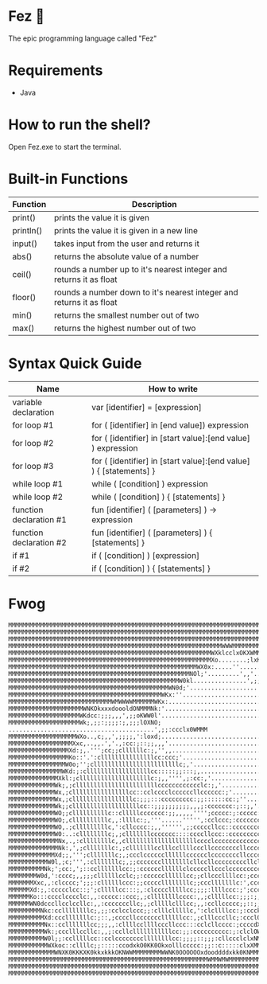 # Fez :frog:
The epic programming language called "Fez"

# Requirements
- Java

# How to run the shell?
Open Fez.exe to start the terminal.

# Built-in Functions
| Function  | Description |
| ------------- | ------------- |
| print() | prints the value it is given |
| println() | prints the value it is given in a new line |
| input() | takes input from the user and returns it |
| abs() | returns the absolute value of a number |
| ceil() | rounds a number up to it's nearest integer and returns it as float |
| floor() | rounds a number down to it's nearest integer and returns it as float |
| min() | returns the smallest number out of two |
| max() | returns the highest number out of two |

# Syntax Quick Guide
| Name  | How to write |
| ------------- | ------------- |
| variable declaration | var [identifier] = [expression] |
| for loop #1 | for ( [identifier] in [end value]) expression |
| for loop #2 | for ( [identifier] in [start value]:[end value] ) expression |
| for loop #3 | for ( [identifier] in [start value]:[end value] ) { [statements] } |
| while loop #1 | while ( [condition] ) expression |
| while loop #2 | while ( [condition] ) { [statements] } |
| function declaration #1 | fun [identifier] ( [parameters] ) -> expression |
| function declaration #2 | fun [identifier] ( [parameters] ) { [statements] } |
| if #1 | if ( [condition] ) [expression] |
| if #2 | if ( [condition] ) { [statements] } |

# Fwog
```
MMMMMMMMMMMMMMMMMMMMMMMMMMMMMMMMMMMMMMMMMMMMMMMMMMMMMMMMMMMMMMMMMMMMMMMMMMMMMMMMMMMMMMMMMMMMMMMMMMMM
MMMMMMMMMMMMMMMMMMMMMMMMMMMMMMMMMMMMMMMMMMMMMMMMMMMMMMMMMMMMMMMMMMMMMMMMMMMMMMMMMMMMMMMMMMMMMMMMMMMM
MMMMMMMMMMMMMMMMMMMMMMMMMMMMMMMMMMMMMMMMMMMMMMMMMMMMMMMMMMMMMMMMMMMMMMMMMMMMMMMMMMMMMMMMMMMMMMMMMMMM
MMMMMMMMMMMMMMMMMMMMMMMMMMMMMMMMMMMMMMMMMMMMMMMMMMMMMMMMMMMMWWWMMMMMMMMMMMMMMMMMMMMMMMMMMMMMMMMMMMMM
MMMMMMMMMMMMMMMMMMMMMMMMMMMMMMMMMMMMMMMMMMMMMMMMMMMMMMMMMWXklcclxOKXWMMMMMMMMMMMMMMMMMMMMMMMMMMMMMMM
MMMMMMMMMMMMMMMMMMMMMMMMMMMMMMMMMMMMMMMMMMMMMMMMMMMMMMMMMXo........;lxKNWMMMMMMMMMMMMMMMMMMMMMMMMMMM
MMMMMMMMMMMMMMMMMMMMMMMMMMMMMMMMMMMMMMMMMMMMMMMMMMMMMWX0x:.....''......;oOXWWMMMMMMMMMMMMMMMMMMMMMMM
MMMMMMMMMMMMMMMMMMMMMMMMMMMMMMMMMMMMMMMMMMMMMMMMMMMNOl;'.........',,'.....:dOKNWMMMMMMMMMMMMMMMMMMMM
MMMMMMMMMMMMMMMMMMMMMMMMMMMMMMMMMMMMMMMMMMMMMMMMW0kl...............',;;;,''';lxOKNWMMMMMMMMMMMMMMMMM
MMMMMMMMMMMMMMMMMMMMMMMMMMMMMMMMMMMMMMMMMMMMMWN0d;'...................';;;;;::clodkKNWMMMMMMMMMMMMMM
MMMMMMMMMMMMMMMMMMMMMMMMMMMMMMMMMMMMMMMMMMMWKx:''.......................',;::ccccclodkKNWMMMMMMMMMMM
MMMMMMMMMMMMMMMMMMMMMMMMMMMMMWMWWWWMMMMMMWKx:..............................',;:::cclllox0XWMMMMMMMMM
MMMMMMMMMMMMMMMMMMMMMWNKOkxxxdoooldONMMMNk:'..................................',;:cccccllokKNMMMMMMM
MMMMMMMMMMMMMMMMMMMMWKdcc:;;;,,,',;;oKWW0l'......................................'',;:ccccclx0NWMMMM
MMMMMMMMMMMMMMMMMMMMWk;,;;:;;;;:;,;;;lOXNO; .........................................',;;:ccclx0WMMM
MMMMMMMMMMMMMMMMMMMWXo..,c;,,',;;;;,':loxd;..............................................'',;::lOWMM
MMMMMMMMMMMMMMMMMMXxc,..,,.','.,:cc:;::;;,,,'...............................................'',l0WMM
MMMMMMMMMMMMMMMMMXd:;,.''';cc;;cllllllc:;,'',,.............................................'',cOWMMM
MMMMMMMMMMMMMMMMMKo::'.':clllllllllllllllcc:ccc;'........................................''',cOWMMMM
MMMMMMMMMMMMMMMMW0o;'';cllllllllllllllllllllllllc;,'.....................................'',:kNMMMMM
MMMMMMMMMMMMMMMWKd:;:cllllllllllllllllllcc:::::;;:::;,..................................'',:kNMMMMMM
MMMMMMMMMMMMMMXkl:;cllllllllllllllllllllc:;,,'''',;:cc:,'...............................',;xNMMMMMMM
MMMMMMMMMMMMMWk;,;clllllllllllllllllllllllcccccccccccclc:;,'...........................'';xXMMMMMMMM
MMMMMMMMMMMMMWx,;cllllllllllllllllcc::cclcccclccccccllcccccc:;'.......................'';dXMMMMMMMMM
MMMMMMMMMMMMMWx,;clllllllllllllllllc:;;;:::ccccccccc:;;::::::cc:;''..................'',oKWMMMMMMMMM
MMMMMMMMMMMMMWk;;clllllllllllllllllllcc::;;;;;;;;;;,,,;:ccccccc:;::;,'.............''',lKWMMMMMMMMMM
MMMMMMMMMMMMMWO;;cllllllllllc::clllllccccccc:;;,,,,,'''';ccccc:;:ccccc:;,''.......''',l0WMMMMMMMMMMM
MMMMMMMMMMMMMWO;,cllllllllllc,,:llllc:;,'''......''''',:cclccc;:ccccccccccc:;,;:::::lxKWMMMMMMMMMMMM
MMMMMMMMMMMMMWO,.;clllllllllc,':cllcccc:;,,'''''',;;cccccllcc::cccccccccccccc;c0NXXXNWMMMMMMMMMMMMMM
MMMMMMMMMMMMMW0:..:cllllllllc;,;clllllllccccccc::::ccccllccc::ccccccccclllccc;;kWMMMMMMMMMMMMMMMMMMM
MMMMMMMMMMMMMMNx,.,:cllllllllc,,cllllllllllllllllllllcccclccccccccccccclccccc;,dXWMMMMMMMMMMMMMMMMMM
MMMMMMMMMMMMMMNk:,',;clllllllc:,;clllllllcclllccllllcccllccccccccllccccclcccc;,:dOXWMMMMMMMMMMMMMMMM
MMMMMMMMMMMMMXd;;,''';clllllllc;,;ccclccccccllllllcccccclccccccccllcccccccccc:,:cccxNMMMMMMMMMMMMMMM
MMMMMMMMMMMW0l,;c;''',:clllllllc;,;;cccccccllllllllcllccllcccccccccllcllclccc:,:c:',xNWMMMMMMMMMMMMM
MMMMMMMMMMNk;';cc:,';::cclllllllcc:;:ccccccllllllclcccccllccclcccccccccccccc;',:cc;.'cONMMMMMMMMMMMM
MMMMMMMMW0d,':cccc;,,;;;cllllllcclc;;:ccccccllllllcc;;cllcccllllcc:;ccccccc:'.,cclc:'.,lkXMMMMMMMMMM
MMMMMMMXxc,,:clcccc;';;;:cllllllccc:;;cccccllllllllc;;ccclllllllc:',cccccc:,',;cccccc;,;oKMMMMMMMMMM
MMMMMMXd:;,:ccccclcc::;';clllllcc:::;,:clcccclllllcc;;;;:llllccc:;';ccc:;,;;;;;:clcccc:cOWMMMMMMMMMM
MMMMMMKo:::cccclcccclc:,,:ccccc::ccc;,;cllllllllcccc:,,;clllllcc:;;;:;,,;;c:;;::ccclccc:lKMMMMMMMMMM
MMMMMMWN0dcccllcclccllc:,,:cccccccllc;,;clllllclllcc;,,:ccllccccc;;::;;::cc:;cc:clcclcc:cOMMMMMMMMMM
MMMMMMMMMNkc:ccllllllllc;,;;:cclcclccc;;:clllclllllc,':clcllllcc:;:ccck0dcccckkccllclcc:l0MMMMMMMMMM
MMMMMMMMMMXd:ccclllllllc:;::,;ccccllcccccccllllllcc:,;clllcccllc;:cccl0WNOo:cO0l:llccc:ckNMMMMMMMMMM
MMMMMMMMMMNx::cclllllllcc;;;,,:cllllccllllcccllccc:::cclcllcccc:;ccccdXMMWXOxK0lccccc:o0WMMMMMMMMMMM
MMMMMMMMMMWk:;ccclllccllc:,,;:ccllclllllllllllcc:;;:cccccccccc:;:clclOWMMMMMMM0l:c::oONMMMMMMMMMMMMM
MMMMMMMMMMW0l;;:cclllllcc::cclccccccccllllllllcc:;;;;::;;;:cllccclclxNMMMMMMMMKl::;oXMMMMMMMMMMMMMMM
MMMMMMMMMMMWXkoc::cllllc;;:::::ccodxkO0KK0Okxolllccccc:;;::c:::::clxXMMMMMMMMM0l;cxXMMMMMMMMMMMMMMMM
MMMMMMMMMMMMMWNXK0KKKXK0kkxkkkOKNWWMMMMMMMMWWNK0OOOOOOxdooddddxkk0KNMMMMMMMMMMN0OKWMMMMMMMMMMMMMMMMM
MMMMMMMMMMMMMMMMMMMMMMMMMMMMMMMMMMMMMMMMMMMMMMMMMMMMMMMMWMMWMWMMMMMMMMMMMMMMMMMMMMMMMMMMMMMMMMMMMMMM
MMMMMMMMMMMMMMMMMMMMMMMMMMMMMMMMMMMMMMMMMMMMMMMMMMMMMMMMMMMMMMMMMMMMMMMMMMMMMMMMMMMMMMMMMMMMMMMMMMMM
MMMMMMMMMMMMMMMMMMMMMMMMMMMMMMMMMMMMMMMMMMMMMMMMMMMMMMMMMMMMMMMMMMMMMMMMMMMMMMMMMMMMMMMMMMMMMMMMMMMM
```
